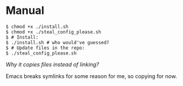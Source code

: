 # Manual

```console
$ chmod +x ./install.sh
$ chmod +x ./steal_config_please.sh
$ # Install:
$ ./install.sh # who would've guessed?
$ # Update files in the repo:
$ ./steal_config_please.sh 
```

*Why it copies files instead of linking?*

Emacs breaks symlinks for some reason for me, so copying for now.




